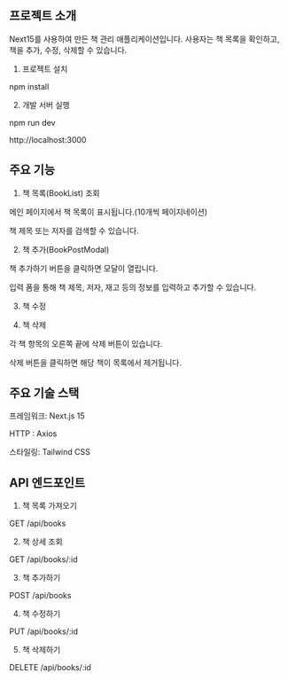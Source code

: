 ## 프로젝트 소개

Next15를 사용하여 만든 책 관리 애플리케이션입니다. 사용자는 책 목록을 확인하고, 책을 추가, 수정, 삭제할 수 있습니다.

1. 프로젝트 설치

npm install

2. 개발 서버 실행

npm run dev

http://localhost:3000

## 주요 기능

1. 책 목록(BookList) 조회

메인 페이지에서 책 목록이 표시됩니다.(10개씩 페이지네이션)

책 제목 또는 저자를 검색할 수 있습니다.

2. 책 추가(BookPostModal)

책 추가하기 버튼을 클릭하면 모달이 열립니다.

입력 폼을 통해 책 제목, 저자, 재고 등의 정보를 입력하고 추가할 수 있습니다.

3. 책 수정

<!-- 각 책 항목의 오른쪽 끝에 수정 버튼이 있습니다.

수정 버튼을 클릭하면 해당 책의 정보를 변경할 수 있는 모달이 나타납니다.

변경 사항을 입력 후 저장하면 목록이 업데이트됩니다. -->

4. 책 삭제

각 책 항목의 오른쪽 끝에 삭제 버튼이 있습니다.

삭제 버튼을 클릭하면 해당 책이 목록에서 제거됩니다.

## 주요 기술 스택

프레임워크: Next.js 15

HTTP : Axios

스타일링: Tailwind CSS

## API 엔드포인트

1. 책 목록 가져오기

GET /api/books

2. 책 상세 조회

GET /api/books/:id

3. 책 추가하기

POST /api/books

4. 책 수정하기

PUT /api/books/:id

5. 책 삭제하기

DELETE /api/books/:id
